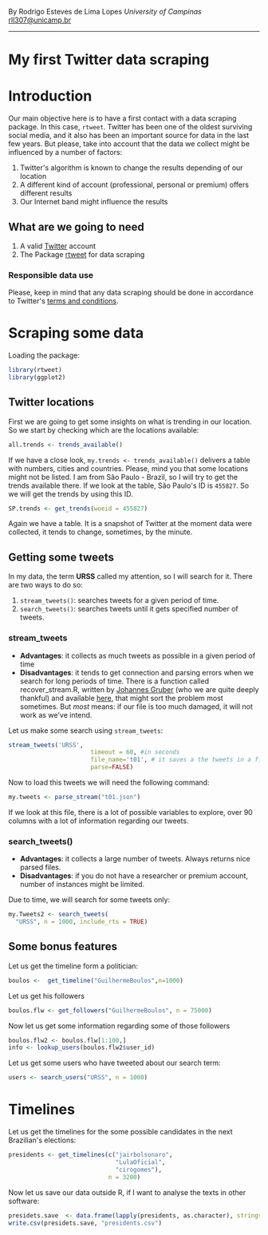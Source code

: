 By Rodrigo Esteves de Lima Lopes *University of Campinas* [rll307\@unicamp.br](mailto:rll307@unicamp.br)

------------------------------------------------------------------------

# My first Twitter data scraping

# Introduction

Our main objective here is to have a first contact with a data scraping package. In this case, `rtweet`. Twitter has been one of the oldest surviving social media, and it also has been an important source for data in the last few years. But please, take into account that the data we collect might be influenced by a number of factors:

1.  Twitter's algorithm is known to change the results depending of our location
2.  A different kind of account (professional, personal or premium) offers different results
3.  Our Internet band might influence the results

## What are we going to need

1.  A valid [Twitter](https://twitter.com/) account
2.  The Package [rtweet](https://github.com/ropensci/rtweet) for data scraping

### Responsible data use

Please, keep in mind that any data scraping should be done in accordance to Twitter's [terms and conditions](https://developer.twitter.com/en/developer-terms/more-on-restricted-use-cases).

# Scraping some data

Loading the package:

``` r
library(rtweet)
library(ggplot2)
```

## Twitter locations

First we are going to get some insights on what is trending in our location. So we start by checking which are the locations available:

``` r
all.trends <- trends_available()
```

If we have a close look, `my.trends <- trends_available()` delivers a table with numbers, cities and countries. Please, mind you that some locations might not be listed. I am from São Paulo - Brazil, so I will try to get the trends available there. If we look at the table, São Paulo's ID is `455827`. So we will get the trends by using this ID.

``` r
SP.trends <- get_trends(woeid = 455827)
```

Again we have a table. It is a snapshot of Twitter at the moment data were collected, it tends to change, sometimes, by the minute.

## Getting some tweets

In my data, the term **URSS** called my attention, so I will search for it. There are two ways to do so:

1.  `stream_tweets()`: searches tweets for a given period of time.
2.  `search_tweets()`: searches tweets until it gets specified number of tweets.

### stream_tweets

-   **Advantages**: it collects as much tweets as possible in a given period of time
-   **Disadvantages**: it tends to get connection and parsing errors when we search for long periods of time. There is a function called recover_stream.R, written by [Johannes Gruber](https://github.com/JBGruber) (who we are quite deeply thankful) and available [here](https://gist.github.com/JBGruber), that might sort the problem most sometimes. But *most* means: if our file is too much damaged, it will not work as we've intend.

Let us make some search using `stream_tweets`:

``` r
stream_tweets('URSS', 
                       timeout = 60, #in seconds
                       file_name='t01', # it saves a the tweets in a file
                       parse=FALSE)
```

Now to load this tweets we will need the following command:

``` r
my.tweets <- parse_stream("t01.json")
```

If we look at this file, there is a lot of possible variables to explore, over 90 columns with a lot of information regarding our tweets.

### search_tweets()

-   **Advantages**: it collects a large number of tweets. Always returns nice parsed files.
-   **Disadvantages**: if you do not have a researcher or premium account, number of instances might be limited.

Due to time, we will search for some tweets only:

``` r
my.Tweets2 <- search_tweets(
  "URSS", n = 1000, include_rts = TRUE)
```

## Some bonus features

Let us get the timeline form a politician:

``` r
boulos <-  get_timeline("GuilhermeBoulos",n=1000)
```

Let us get his followers

``` r
boulos.flw <- get_followers("GuilhermeBoulos", n = 75000)
```

Now let us get some information regarding some of those followers

``` r
boulos.flw2 <- boulos.flw[1:100,]
info <- lookup_users(boulos.flw2$user_id)
```

Let us get some users who have tweeted about our search term:

``` r
users <- search_users("URSS", n = 1000)
```

# Timelines

Let us get the timelines for the some possible candidates in the next Brazilian's elections:

``` r
presidents <- get_timelines(c("jairbolsonaro",
                              "LulaOficial",
                              "cirogomes"),
                            n = 3200)
```


Now let us save our data outside R, if I want to analyse the texts in other software:

```r
presidets.save  <- data.frame(lapply(presidents, as.character), stringsAsFactors=FALSE)
write.csv(presidets.save, "presidents.csv")
```